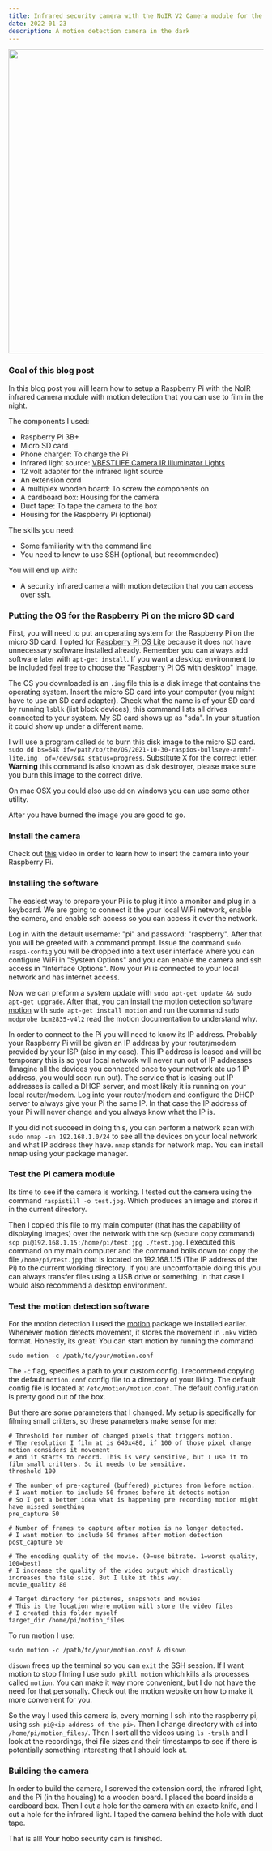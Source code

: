 ```yaml
---
title: Infrared security camera with the NoIR V2 Camera module for the Raspberry Pi
date: 2022-01-23
description: A motion detection camera in the dark
---
```


<style type="text/css">
td {
    padding:0 15px;
}
</style>

<p style="text-align:center;">
 <img src="/picamera.jpg" width="600" class="center"> 
</p>

<h3 class="border-bottom mb-3 mt-5" id="goal-of-this-blog-post">Goal of this blog post</h3>

In this blog post you will learn how to setup a Raspberry Pi with the NoIR infrared camera module with motion detection that you can use to film in the night. 

The components I used:
- Raspberry Pi 3B+ 
- Micro SD card
- Phone charger: To charge the Pi
- Infrared light source: [VBESTLIFE Camera IR Illuminator Lights](https://www.amazon.nl/dp/B07DDJ1YDB/ref=pe_28126711_487102941_TE_SCE_dp_1)
- 12 volt adapter for the infrared light source
- An extension cord
- A multiplex wooden board: To screw the components on
- A cardboard box: Housing for the camera
- Duct tape: To tape the camera to the box
- Housing for the Raspberry Pi (optional)

The skills you need:
- Some familiarity with the command line
- You need to know to use SSH (optional, but recommended)

You will end up with:
- A security infrared camera with motion detection that you can access over ssh.

<h3 class="border-bottom mb-3 mt-5" id="goal-of-this-blog-post">Putting the OS for the Raspberry Pi on the micro SD card</h3>

First, you will need to put an operating system for the Raspberry Pi on the micro SD card. I opted for [Raspberry Pi OS Lite](https://www.raspberrypi.com/software/operating-systems/) because it does not have unnecessary software installed already. Remember you can always add software later with `apt-get install`. If you want a desktop environment to be included feel free to choose the "Raspberry Pi OS with desktop" image.

The OS you downloaded is an `.img` file this is a disk image that contains the operating system. Insert the micro SD card into your computer (you might have to use an SD card adapter). Check what the name is of your SD card by running `lsblk` (list block devices), this command lists all drives connected to your system. My SD card shows up as "sda". In your situation it could show up under a different name.

 I will use a program called `dd` to burn this disk image to the micro SD card.
`sudo dd bs=64k if=/path/to/the/OS/2021-10-30-raspios-bullseye-armhf-lite.img  of=/dev/sdX status=progress`. Substitute X for the correct letter. **Warning** this command is also known as disk destroyer, please make sure you burn this image to the correct drive. 

On mac OSX you could also use `dd` on windows you can use some other utility. 

After you have burned the image you are good to go.


<h3 class="border-bottom mb-3 mt-5" id="goal-of-this-blog-post">Install the camera</h3>

Check out [this](https://www.youtube.com/watch?v=T8T6S5eFpqE) video in order to learn how to insert the camera into your Raspberry Pi.

<h3 class="border-bottom mb-3 mt-5" id="goal-of-this-blog-post">Installing the software</h3>

The easiest way to prepare your Pi is to plug it into a monitor and plug in a keyboard. We are going to connect it the your local WiFi network, enable the camera, and enable ssh access so you can access it over the network. 

Log in with the default username: "pi" and password: "raspberry". After that you will be greeted with a command prompt. Issue the command `sudo raspi-config` you will be dropped into a text user interface where you can configure WiFi in "System Options" and you can enable the camera and ssh access in "Interface Options". Now your Pi is connected to your local network and has internet access. 

Now we can preform a system update with `sudo apt-get update && sudo apt-get upgrade`. After that, you can install the motion detection software [motion](https://motion-project.github.io/motion_config.html) with `sudo apt-get install motion` and run the command `sudo modprobe bcm2835-v4l2` read the motion documentation to understand why.

In order to connect to the Pi you will need to know its IP address. Probably your Raspberry Pi will be given an IP address by your router/modem provided by your ISP (also in my case). This IP address is leased and will be temporary this is so your local network will never run out of IP addresses (Imagine all the devices you connected once to your network ate up 1 IP address, you would soon run out). The service that is leasing out IP addresses is called a DHCP server, and most likely it is running on your local router/modem. Log into your router/modem and configure the DHCP server to always give your Pi the same IP. In that case the IP address of your Pi will never change and you always know what the IP is.

If you did not succeed in doing this, you can perform a network scan with `sudo nmap -sn 192.168.1.0/24` to see all the devices on your local network and what IP address they have. `nmap` stands for network map. You can install nmap using your package manager. 

<h3 class="border-bottom mb-3 mt-5" id="goal-of-this-blog-post">Test the Pi camera module</h3>

Its time to see if the camera is working. I tested out the camera using the command `raspistill -o test.jpg`. Which produces an image and stores it in the current directory.

Then I copied this file to my main computer (that has the capability of displaying images) over the network with the `scp` (secure copy command) `scp pi@192.168.1.15:/home/pi/test.jpg ./test.jpg`. I executed this command on my main computer and the command boils down to: copy the file `/home/pi/test.jpg` that is located on 192.168.1.15 (The IP address of the Pi) to the current working directory. If you are uncomfortable doing this you can always transfer files using a USB drive or something, in that case I would also recommend a desktop environment. 


<h3 class="border-bottom mb-3 mt-5" id="goal-of-this-blog-post">Test the motion detection software</h3>

For the motion detection I used the [motion](https://motion-project.github.io/motion_config.html) package we installed earlier. Whenever motion detects movement, it stores the movement in `.mkv` video format.  Honestly, its great! 
You can start motion by running the command
```
sudo motion -c /path/to/your/motion.conf
```
The `-c` flag, specifies a path to your custom config. I recommend copying the default `motion.conf` config file to a directory of your liking. The default config file is located at `/etc/motion/motion.conf`. The default configuration is pretty good out of the box. 

But there are some parameters that I changed. My setup is specifically for filming small critters, so these parameters make sense for me:

```
# Threshold for number of changed pixels that triggers motion.
# The resolution I film at is 640x480, if 100 of those pixel change motion considers it movement
# and it starts to record. This is very sensitive, but I use it to film small critters. So it needs to be sensitive.
threshold 100

# The number of pre-captured (buffered) pictures from before motion.
# I want motion to include 50 frames before it detects motion
# So I get a better idea what is happening pre recording motion might have missed something
pre_capture 50

# Number of frames to capture after motion is no longer detected.
# I want motion to include 50 frames after motion detection 
post_capture 50

# The encoding quality of the movie. (0=use bitrate. 1=worst quality, 100=best)
# I increase the quality of the video output which drastically increases the file size. But I like it this way.
movie_quality 80

# Target directory for pictures, snapshots and movies
# This is the location where motion will store the video files
# I created this folder myself
target_dir /home/pi/motion_files
```

To run motion I use:
```
sudo motion -c /path/to/your/motion.conf & disown
```
`disown` frees up the terminal so you can `exit` the SSH session. If I want motion to stop filming I use `sudo pkill motion` which kills alls processes called `motion`. You can make it way more convenient, but I do not have the need for that personally. Check out the motion website on how to make it more convenient for you.

So the way I used this camera is, every morning I ssh into the raspberry pi, using `ssh pi@<ip-address-of-the-pi>`. Then I change directory with `cd` into `/home/pi/motion_files/`. Then I sort all the videos using `ls -trslh` and I look at the recordings, thei file sizes and their timestamps to see if there is potentially something interesting that I should look at. 


<h3 class="border-bottom mb-3 mt-5" id="goal-of-this-blog-post">Building the camera</h3>

In order to build the camera, I screwed the extension cord, the infrared light, and the Pi (in the housing) to a wooden board. I placed the board inside a cardboard box. Then I cut a hole for the camera with an exacto knife, and I cut a hole for the infrared light. I taped the camera behind the hole with duct tape. 

That is all! Your hobo security cam is finished.


